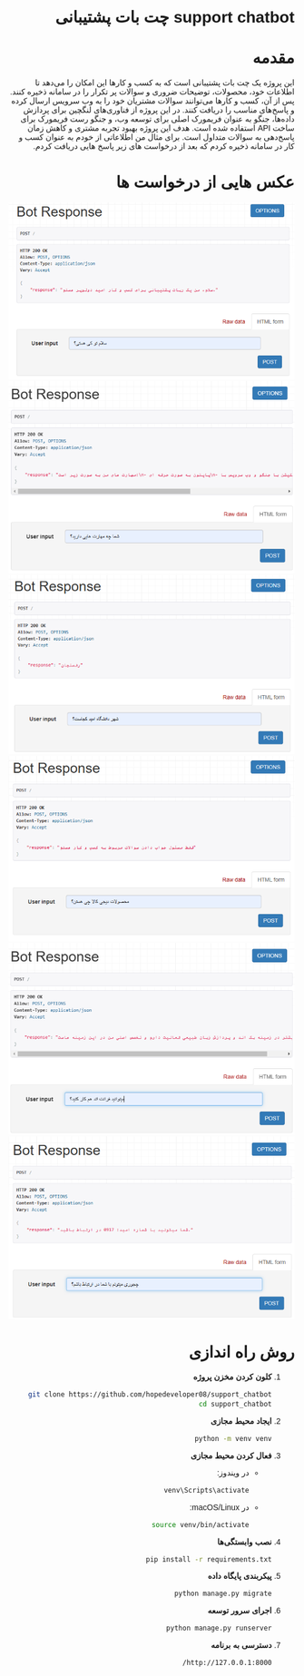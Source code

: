 <head>
  <link href="https://fonts.googleapis.com/css2?family=Vazirmatn:wght@300;400;500;700&display=swap" rel="stylesheet">
</head>

<body dir="rtl" style="font-family: 'Vazirmatn', sans-serif;">

# support chatbot چت بات پشتیبانی

# مقدمه
این پروژه یک چت بات پشتیبانی است که به کسب و کارها این امکان را می‌دهد تا اطلاعات خود، محصولات، توضیحات ضروری و سوالات پر تکرار را در سامانه ذخیره کنند. پس از آن، کسب و کارها می‌توانند سوالات مشتریان خود را به وب سرویس ارسال کرده و پاسخ‌های مناسب را دریافت کنند. در این پروژه از فناوری‌های لنگچین برای پردازش داده‌ها، جنگو به عنوان فریمورک اصلی برای توسعه وب، و جنگو رست فریمورک برای ساخت API استفاده شده است. هدف این پروژه بهبود تجربه مشتری و کاهش زمان پاسخ‌دهی به سوالات متداول است. برای مثال من اطلاعاتی از خودم به عنوان کسب و کار در سامانه ذخیره کردم که بعد از درخواست های زیر پاسخ هایی دریافت کردم.

# عکس هایی از درخواست ها
<img src="images/1.png"/><br/>
<img src="images/2.png"/><br/>
<img src="images/3.png"/><br/>
<img src="images/4.png"/><br/>
<img src="images/5.png"/><br/>
<img src="images/6.png"/><br/>

# روش راه اندازی

1. **کلون کردن مخزن پروژه**
   ```bash
   git clone https://github.com/hopedeveloper08/support_chatbot
   cd support_chatbot
   ```

2. **ایجاد محیط مجازی**
   ```bash
   python -m venv venv
   ```

3. **فعال کردن محیط مجازی**
   - در ویندوز:

     ```bash
     venv\Scripts\activate
     ```

   - در macOS/Linux:

     ```bash
     source venv/bin/activate
     ```

4. **نصب وابستگی‌ها**
   ```bash
   pip install -r requirements.txt
   ```

5. **پیکربندی پایگاه داده**
   ```bash
   python manage.py migrate
   ```

6. **اجرای سرور توسعه**
   ```bash
   python manage.py runserver
   ```

7. **دسترسی به برنامه**
   ```
   http://127.0.0.1:8000/
   ```


</body>